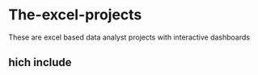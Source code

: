# The-excel-projects
These are excel based data analyst projects with interactive dashboards

## hich include 
